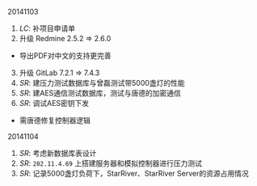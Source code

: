 20141103

1. *LC*: 补项目申请单
2. 升级 Redmine 2.5.2 => 2.6.0
  -  导出PDF对中文的支持更完善
3. 升级 GitLab 7.2.1 => 7.4.3
4. *SR*: 建压力测试数据库与曾磊测试带5000盏灯的性能
5. *SR*: 建AES通信测试数据库，测试与唐德的加密通信
6. *SR*: 调试AES密钥下发
  - 需唐德修复控制器逻辑

20141104

1. *SR*: 考虑新数据库表设计
2. *SR*: `202.11.4.69` 上搭建服务器和模拟控制器进行压力测试
3. *SR*: 记录5000盏灯负荷下，StarRiver、StarRiver Server的资源占用情况

[//]: # (comment)
